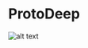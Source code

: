 # ProtoDeep
![alt text](https://raw.githubusercontent.com/tdautreme/ProtoDeep/master/background.png)
